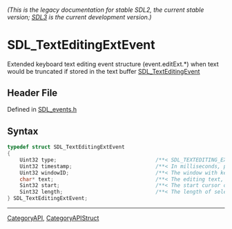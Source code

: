 ###### (This is the legacy documentation for stable SDL2, the current stable version; [SDL3](https://wiki.libsdl.org/SDL3/) is the current development version.)
# SDL_TextEditingExtEvent

Extended keyboard text editing event structure (event.editExt.*) when text would be truncated if stored in the text buffer [SDL_TextEditingEvent](SDL_TextEditingEvent)

## Header File

Defined in [SDL_events.h](https://github.com/libsdl-org/SDL/blob/SDL2/include/SDL_events.h)

## Syntax

```c
typedef struct SDL_TextEditingExtEvent
{
    Uint32 type;                                /**< SDL_TEXTEDITING_EXT */
    Uint32 timestamp;                           /**< In milliseconds, populated using SDL_GetTicks() */
    Uint32 windowID;                            /**< The window with keyboard focus, if any */
    char* text;                                 /**< The editing text, which should be freed with SDL_free(), and will not be NULL */
    Sint32 start;                               /**< The start cursor of selected editing text */
    Sint32 length;                              /**< The length of selected editing text */
} SDL_TextEditingExtEvent;
```

----
[CategoryAPI](CategoryAPI), [CategoryAPIStruct](CategoryAPIStruct)

